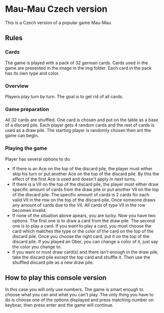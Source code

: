 # Mau-Mau Czech version
This is a Czech version of a popular game Mau-Mau.

## Rules

### Cards
The game is played with a pack of 32 german cards. Cards used in the game are presented in the image in the img folder. Each card in the pack has its own type and color.

### Overview
Players play turn by turn. The goal is to get rid of all cards.

### Game preparation
All 32 cards are shuffled. One card is chosen and put on the table as a base of a discard pile. Each player gets 4 random cards and the rest of cards is used as a draw pile. The starting player is randomly chosen then ant the game can begin.

### Playing the game
Player has several options to do:
- If there is an Ace on the top of the discard pile, the player must either skip his turn or put another Ace on the top of the discard pile. By this the effect of the first Ace is used and doesn't apply in next turns.
- If there is a VII on the top of the discard pile, the player must either draw specific amount of cards from the draw pile or put another VII on the top of the discard pile. The specific amount of cards is 2 cards for each valid VII in the row on the top of the discard pile. Once someone draws any amount of cards due to the VII. All cards of type VII in the row becomes invalid.
- If none of the situation above apears, you are lucky. Now you have two options. The first one is to draw a card from the draw pile. The second one is to play a card. If you want to play a card, you must choose the card which matches the type or the color of the card on the top of the discard pile. Once you choose the right card, put it on the top of the discard pile. If you played an Ober, you can change a color of it, just say the color you change to.
- If you want or must draw card(s) and there isn't enough in the draw pile, take the discard pile except the top card and shuffle it. Then use the shuffled discard pile as a new draw pile.

## How to play this console version
In this case you will only use numbers. The game is smart enough to choose what you can and what you can't play. The only thing you have to do is choose one of the options displayed and press matching number on keyboar, then press enter and the game will continue.